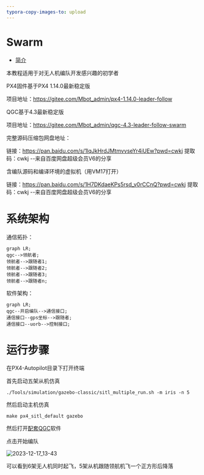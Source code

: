 ```yaml
---
typora-copy-images-to: upload
---
```


# Swarm

* [简介](README.md)

本教程适用于对无人机编队开发感兴趣的初学者

PX4固件基于PX4 1.14.0最新稳定版

项目地址：https://gitee.com/Mbot_admin/px4-1.14.0-leader-follow

QGC基于4.3最新稳定版

项目地址：https://gitee.com/Mbot_admin/qgc-4.3-leader-follow-swarm

完整源码压缩包网盘地址：

链接：https://pan.baidu.com/s/1lqJkHrdJMtmvvseYr4iUEw?pwd=cwkj 
提取码：cwkj 
--来自百度网盘超级会员V6的分享

含编队源码和编译环境的虚拟机（用VM17打开）

链接：https://pan.baidu.com/s/1H7DKdaeKPs5rsd_v0rCCnQ?pwd=cwkj 
提取码：cwkj 
--来自百度网盘超级会员V6的分享

# 系统架构

通信拓扑：

```mermaid
graph LR;
qgc-->领航者;
领航者-->跟随者1;
领航者-->跟随者2;
领航者-->跟随者3;
领航者-->跟随者n;
```

软件架构：

```mermaid
graph LR;
qgc--开启编队-->通信接口;
通信接口--gps坐标-->跟随者;
通信接口--uorb-->控制接口;
```

# 运行步骤

在PX4-Autopilot目录下打开终端

首先启动五架从机仿真

```
./Tools/simulation/gazebo-classic/sitl_multiple_run.sh -m iris -n 5
```

然后启动主机仿真

```
make px4_sitl_default gazebo
```

然后打开[配套QGC](https://gitee.com/Mbot_admin/qgc-4.3-leader-follow-swarm)软件

点击开始编队



![2023-12-17_13-43](https://xujunpic.oss-cn-nanjing.aliyuncs.com/2023-12-17_13-43.png)

可以看到6架无人机同时起飞，5架从机跟随领航机飞一个正方形后降落